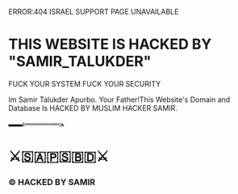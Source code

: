 
ERROR:404
ISRAEL SUPPORT PAGE UNAVAILABLE

# THIS WEBSITE IS HACKED BY "SAMIR_TALUKDER"

 FUCK YOUR SYSTEM
 FUCK YOUR SECURITY 

Im Samir Talukder Apurbo. Your Father!This Website's Domain and Database Is HACKED BY MUSLIM HACKER SAMIR.

▬▬ι═══════ﺤ
# ⚔️🇸🇦🇵🇸🇧🇩⚔️

### © HACKED BY SAMIR 
